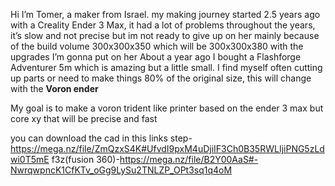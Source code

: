 Hi I’m Tomer, a maker from Israel.
my making journey started 2.5 years ago with a Creality Ender 3 Max, it had a lot of problems throughout the years, it’s slow and not precise but im not ready to give up on her mainly because of the build volume 300x300x350 which will be 300x300x380 with the upgrades I’m gonna put on her
About a year ago I bought a Flashforge Adventurer 5m which is amazing but a little small.
I find myself often cutting up parts or need to make things 80% of the original size,
this will change with the **Voron ender**

My goal is to make a voron trident like printer based on the ender 3 max but core xy that will be precise and fast


you can download the cad in this links
step-https://mega.nz/file/ZmQzxS4K#UfvdI9pxM4uDjiIF3Ch0B35RWLIjiPNG5zLdwi0T5mE
f3z(fusion 360)-https://mega.nz/file/B2Y00AaS#-NwrqwpncK1CfKTv_oGg9LySu2TNLZP_OPt3sq1q4oM
